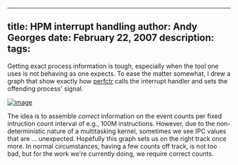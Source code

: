 -----
title:  HPM interrupt handling
author: Andy Georges
date: February 22, 2007
description: 
tags: 
-----







Getting exact process information is tough, especially when the tool one
uses is not behaving as one expects. To ease the matter somewhat, I drew
a graph that show exactly how
[perfctr](http://user.it.uu.se/~mikpe/linux/perfctr/) calls the
interrupt handler and sets the offending process' signal.


[![image](4C0379C3-4E09-4E79-9D99-EB05366DDAE7-1.jpg)](http://www.flickr.com/photos/itkovian/397643171/)


The idea is to assemble *correct* information on the event counts per
fixed intruction count interval of e.g., 100M instructions. However, due
to the non-deterministic nature of a multitasking kernel, sometimes we
see IPC values that are ... unexpected. Hopefully this graph sets us on
the right track once more. In normal circumstances, having a few counts
off track, is not too bad, but for the work we're currently doing, we
require correct counts.




